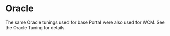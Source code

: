 # Oracle

The same Oracle tunings used for base Portal were also used for WCM. See the Oracle Tuning for details.